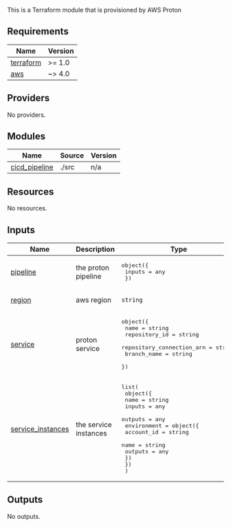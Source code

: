 This is a Terraform module that is provisioned by AWS Proton

<!-- BEGINNING OF PRE-COMMIT-TERRAFORM DOCS HOOK -->
## Requirements

| Name | Version |
|------|---------|
| <a name="requirement_terraform"></a> [terraform](#requirement\_terraform) | >= 1.0 |
| <a name="requirement_aws"></a> [aws](#requirement\_aws) | ~> 4.0 |

## Providers

No providers.

## Modules

| Name | Source | Version |
|------|--------|---------|
| <a name="module_cicd_pipeline"></a> [cicd\_pipeline](#module\_cicd\_pipeline) | ./src | n/a |

## Resources

No resources.

## Inputs

| Name | Description | Type | Default | Required |
|------|-------------|------|---------|:--------:|
| <a name="input_pipeline"></a> [pipeline](#input\_pipeline) | the proton pipeline | <pre>object({<br>    inputs = any<br>  })</pre> | n/a | yes |
| <a name="input_region"></a> [region](#input\_region) | aws region | `string` | `"us-east-1"` | no |
| <a name="input_service"></a> [service](#input\_service) | proton service | <pre>object({<br>    name                      = string<br>    repository_id             = string<br>    repository_connection_arn = string<br>    branch_name               = string<br>  })</pre> | n/a | yes |
| <a name="input_service_instances"></a> [service\_instances](#input\_service\_instances) | the service instances | <pre>list(<br>    object({<br>      name    = string<br>      inputs  = any<br>      outputs = any<br>      environment = object({<br>        account_id = string<br>        name       = string<br>        outputs    = any<br>      })<br>    })<br>  )</pre> | `null` | no |

## Outputs

No outputs.
<!-- END OF PRE-COMMIT-TERRAFORM DOCS HOOK -->

